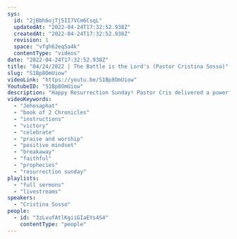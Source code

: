 ```yaml
---
sys:
  id: "2jBbh6ojTj5II7VCm6CsqL"
  updatedAt: "2022-04-24T17:32:52.938Z"
  createdAt: "2022-04-24T17:32:52.938Z"
  revision: 1
  space: "vfgh62eq5a4k"
  contentType: "videos"
date: "2022-04-24T17:32:52.938Z"
title: "04/24/2022 | The Battle is the Lord's (Pastor Cristina Sosso)"
slug: "S1Bp8OmUiow"
videoLink: "https://youtu.be/S1Bp8OmUiow"
YoutubeID: "S1Bp8OmUiow"
description: "Happy Resurrection Sunday! Pastor Cris delivered a powerful message about letting the Lord lead us during battle. She mentions the story of Jehosaphat and how they followed the instructions from God that led to the defeating of their enemies without lifting a finger. We need to focus on the victory and celebrate for God intervening in the battle. Pastor Cris also discusses the breaking away of a negative and territorial mindset. Don't forget, this is a wonderful time to be alive! This sermon was delivered at Freedom Fellowship Church International in San Antonio, TX."
videoKeywords:
  - "Jehosaphat"
  - "book of 2 Chronicles"
  - "instructions"
  - "victory"
  - "celebrate"
  - "praise and worship"
  - "positive mindset"
  - "breakaway"
  - "faithful"
  - "prophecies"
  - "resurrection sunday"
playlists:
  - "full sermons"
  - "livestreams"
speakers:
  - "Cristina Sosso"
people:
  - id: "3zLvufAtlKgiiGIaEYs4S4"
    contentType: "people"
---
```

